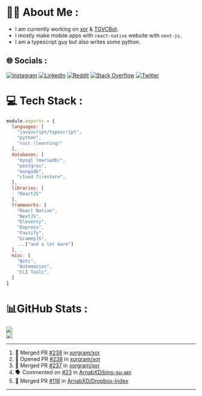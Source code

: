 # 🧑‍💻 About Me :
* I am currently working on [xor](https://github.com/xorgram/xor) & [TGVCBot](https://github.com/ArnabXD/TGVCBot).
* I mostly make mobile apps with `react-native` website with `next-js`.
* I am a typescript guy but also writes some python.

## 🌐 Socials :
[![Instagram](https://img.shields.io/badge/Instagram-%23E4405F.svg?logo=Instagram&logoColor=white)](https://instagram.com/arnabparyali) [![LinkedIn](https://img.shields.io/badge/LinkedIn-%230077B5.svg?logo=linkedin&logoColor=white)](https://linkedin.com/in/arnabparyali) [![Reddit](https://img.shields.io/badge/Reddit-%23FF4500.svg?logo=Reddit&logoColor=white)](https://reddit.com/user/ArnabXD) [![Stack Overflow](https://img.shields.io/badge/-Stackoverflow-FE7A16?logo=stack-overflow&logoColor=white)](https://stackoverflow.com/users/12250600) [![Twitter](https://img.shields.io/badge/Twitter-%231DA1F2.svg?logo=Twitter&logoColor=white)](https://twitter.com/arnabparyali) 

# 💻 Tech Stack :

```js
module.exports = {
  languages: [
    "javascript/typescript",
    "python",
    "rust (learning)"
  ],
  databases: [
    "mysql (mariadb)",
    "postgres",
    "mongodb",
    "cloud firestore",
  ],
  libraries: [
    "ReactJS"
  ],
  frameworks: [
    "React Native",
    "NextJS",
    "Eleventy",
    "Express",
    "Fastify",
    "GrammyJS",
    ...["and a lot more"]
  ],
  misc: [
    "Bots",
    "Automation",
    "CLI Tools",
  ]
}
```

# 📊GitHub Stats :
![](https://github-readme-stats.vercel.app/api?username=ArnabXD&theme=tokyonight&hide_border=false&include_all_commits=false&count_private=false)<br/>
![](https://github-readme-stats.vercel.app/api/top-langs/?username=ArnabXD&theme=tokyonight&hide_border=false&include_all_commits=false&count_private=false&layout=compact)

---

<!--START_SECTION:activity-->
1. 🎉 Merged PR [#238](https://github.com/xorgram/xor/pull/238) in [xorgram/xor](https://github.com/xorgram/xor)
2. 💪 Opened PR [#238](https://github.com/xorgram/xor/pull/238) in [xorgram/xor](https://github.com/xorgram/xor)
3. 🎉 Merged PR [#237](https://github.com/xorgram/xor/pull/237) in [xorgram/xor](https://github.com/xorgram/xor)
4. 🗣 Commented on [#23](https://github.com/ArnabXD/bins-su-api/issues/23) in [ArnabXD/bins-su-api](https://github.com/ArnabXD/bins-su-api)
5. 🎉 Merged PR [#118](https://github.com/ArnabXD/Dropbox-Index/pull/118) in [ArnabXD/Dropbox-Index](https://github.com/ArnabXD/Dropbox-Index)
<!--END_SECTION:activity-->

---
